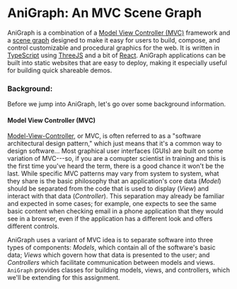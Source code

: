 # AniGraph: An MVC Scene Graph

AniGraph is a combination of a [Model View Controller (MVC)](https://en.wikipedia.org/wiki/Model%E2%80%93view%E2%80%93controller) framework and a [scene graph](https://en.wikipedia.org/wiki/Scene_graph) designed to make it easy for users to build, compose, and control customizable and procedural graphics for the web. It is written in [TypeScript]() using [ThreeJS]() and a bit of [React](). AniGraph applications can be built into static websites that are easy to deploy, making it especially useful for building quick shareable demos.

### Background:
Before we jump into AniGraph, let's go over some background information.

#### Model View Controller (MVC)
[Model-View-Controller](https://en.wikipedia.org/wiki/Model%E2%80%93view%E2%80%93controller), or MVC, is often referred to as a "software architectural design pattern," which just means that it's a common way to design software... Most graphical user interfaces (GUIs) are built on some variation of MVC---so, if you are a comupter scientist in training and this is the first time you've heard the term, there is a good chance it won't be the last. While specific MVC patterns may vary from system to system, what they share is the basic philosophy that an application's core data (*Model*) should be separated from the code that is used to display (*View*) and interact with that data (*Controller*). This separation may already be familiar and expected in some cases; for example, one expects to see the same basic content when checking email in a phone application that they would see in a browser, even if the application has a different look and offers different controls.

AniGraph uses a variant of MVC idea is to separate software into three types of components: *Models*, which contain all of the software's basic data; *Views* which govern how that data is presented to the user; and *Controllers* which facilitate communication between models and views. `AniGraph` provides classes for building models, views, and controllers, which we'll be extending for this assignment.
